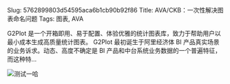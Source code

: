 Slug: 5762899803d54595aca6b1cb90b92f86
Title: AVA/CKB：一次性解决图表命名问题
Tags: 图表, AVA

G2Plot 是一个开箱即用、易于配置、体验优雅的统计图表库，致力于帮助用户以最小成本生成高质量统计图表。 G2Plot 最初诞生于阿里经济体 BI 产品真实场景的业务诉求。动态、高度不确定是 BI 产品和中台系统业务数据的一个普遍特征，而这种特…

![测试一哈](https://pic3.zhimg.com/v2-aac70722726caa4865185d50c4a799a9_400x224.jpg "这是一个图片")